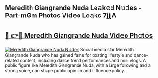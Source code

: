 ## Meredith Giangrande Nuda Le𝚊k𝚎d N𝚞𝚍es - Part-mGm Photos Vid𝚎o Le𝚊ks 7jjjA

# <h2><a href="http://fbdtma.evod.top/?m=Meredith+Giangrande+Nuda">🔗 👉🔴 Meredith Giangrande Nuda Vid𝚎o Ph𝚘t𝚘s</a></h2>

[![Meredith Giangrande Nuda N𝚞d𝚎s](https://i.imgur.com/8V9OHl7.gif)](http://fbdtma.evod.top/?m=Meredith+Giangrande+Nuda)
Social media star Meredith Giangrande Nuda who has gained fame for posting lifestyle and dance-related content, including dance trend performances and mini vlogs. A public figure like Meredith Giangrande Nuda, with a large following and a strong voice, can shape public opinion and influence policy. 

